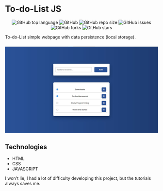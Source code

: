# To-do-List JS

<div align="center">

![GitHub top language](https://img.shields.io/github/languages/top/KaiqueMCR/To-do-List?color=%232965f1)
![GitHub](https://img.shields.io/github/license/KaiqueMCR/To-do-List)
![GitHub repo size](https://img.shields.io/github/repo-size/KaiqueMCR/To-do-List)
![GitHub issues](https://img.shields.io/github/issues/KaiqueMCR/To-do-List)
![GitHub forks](https://img.shields.io/github/forks/KaiqueMCR/To-do-List)
![GitHub stars](https://img.shields.io/github/stars/KaiqueMCR/To-do-List)

</div>

To-do-List simple webpage with data persistence (local storage).

<h3 align="center">
        <img src="./github/Screenshot.jpg" />
    </h3>

## Technologies

- HTML
- CSS
- JAVASCRIPT

I won't lie, I had a lot of difficulty developing this project, but the tutorials always saves me.
